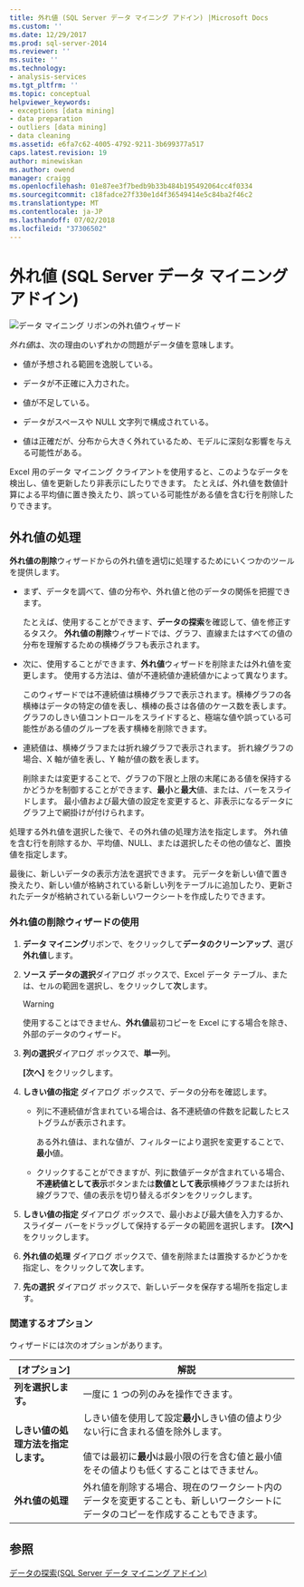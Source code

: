 ```yaml
---
title: 外れ値 (SQL Server データ マイニング アドイン) |Microsoft Docs
ms.custom: ''
ms.date: 12/29/2017
ms.prod: sql-server-2014
ms.reviewer: ''
ms.suite: ''
ms.technology:
- analysis-services
ms.tgt_pltfrm: ''
ms.topic: conceptual
helpviewer_keywords:
- exceptions [data mining]
- data preparation
- outliers [data mining]
- data cleaning
ms.assetid: e6fa7c62-4005-4792-9211-3b699377a517
caps.latest.revision: 19
author: minewiskan
ms.author: owend
manager: craigg
ms.openlocfilehash: 01e87ee3f7bedb9b33b484b195492064cc4f0334
ms.sourcegitcommit: c18fadce27f330e1d4f36549414e5c84ba2f46c2
ms.translationtype: MT
ms.contentlocale: ja-JP
ms.lasthandoff: 07/02/2018
ms.locfileid: "37306502"
---
```

# <a name="outliers-sql-server-data-mining-add-ins"></a>外れ値 (SQL Server データ マイニング アドイン)
  ![データ マイニング リボンの外れ値ウィザード](media/dmc-outliers.gif "データ マイニング リボンの外れ値ウィザード")  
  
 *外れ値*は、次の理由のいずれかの問題がデータ値を意味します。  
  
-   値が予想される範囲を逸脱している。  
  
-   データが不正確に入力された。  
  
-   値が不足している。  
  
-   データがスペースや NULL 文字列で構成されている。  
  
-   値は正確だが、分布から大きく外れているため、モデルに深刻な影響を与える可能性がある。  
  
 Excel 用のデータ マイニング クライアントを使用すると、このようなデータを検出し、値を更新したり非表示にしたりできます。 たとえば、外れ値を数値計算による平均値に置き換えたり、誤っている可能性がある値を含む行を削除したりできます。  
  
## <a name="handling-outliers"></a>外れ値の処理  
 **外れ値の削除**ウィザードからの外れ値を適切に処理するためにいくつかのツールを提供します。  
  
-   まず、データを調べて、値の分布や、外れ値と他のデータの関係を把握できます。  
  
     たとえば、使用することができます、**データの探索**を確認して、値を修正するタスク。 **外れ値の削除**ウィザードでは、グラフ、直線またはすべての値の分布を理解するための横棒グラフも表示されます。  
  
-   次に、使用することができます、**外れ値**ウィザードを削除または外れ値を変更します。 使用する方法は、値が不連続値か連続値かによって異なります。  
  
     このウィザードでは不連続値は横棒グラフで表示されます。横棒グラフの各横棒はデータの特定の値を表し、横棒の長さは各値のケース数を表します。 グラフのしきい値コントロールをスライドすると、極端な値や誤っている可能性がある値のグループを表す横棒を削除できます。  
  
-   連続値は、横棒グラフまたは折れ線グラフで表示されます。 折れ線グラフの場合、X 軸が値を表し、Y 軸が値の数を表します。  
  
     削除または変更することで、グラフの下限と上限の末尾にある値を保持するかどうかを制御することができます、**最小**と**最大**値、または、バーをスライドします。 最小値および最大値の設定を変更すると、非表示になるデータにグラフ上で網掛けが付けられます。  
  
 処理する外れ値を選択した後で、その外れ値の処理方法を指定します。 外れ値を含む行を削除するか、平均値、NULL、または選択したその他の値など、置換値を指定します。  
  
 最後に、新しいデータの表示方法を選択できます。 元データを新しい値で置き換えたり、新しい値が格納されている新しい列をテーブルに追加したり、更新されたデータが格納されている新しいワークシートを作成したりできます。  
  
### <a name="using-the-outlier-wizard"></a>外れ値の削除ウィザードの使用  
  
1.  **データ マイニング**リボンで、をクリックして**データのクリーンアップ**、選び**外れ値**します。  
  
2.  **ソース データの選択**ダイアログ ボックスで、Excel データ テーブル、または、セルの範囲を選択し、をクリックして**次**します。  
  
    > [!WARNING]  
    >  使用することはできません、**外れ値**最初コピーを Excel にする場合を除き、外部のデータのウィザード。  
  
3.  **列の選択**ダイアログ ボックスで、**単一**列。  
  
     **[次へ]** をクリックします。  
  
4.  **しきい値の指定** ダイアログ ボックスで、データの分布を確認します。  
  
    -   列に不連続値が含まれている場合は、各不連続値の件数を記載したヒストグラムが表示されます。  
  
         ある外れ値は、まれな値が、フィルターにより選択を変更することで、**最小**値。  
  
    -   クリックすることができますが、列に数値データが含まれている場合、**不連続値として表示**ボタンまたは**数値として表示**横棒グラフまたは折れ線グラフで、値の表示を切り替えるボタンをクリックします。  
  
5.  **しきい値の指定** ダイアログ ボックスで、最小および最大値を入力するか、スライダー バーをドラッグして保持するデータの範囲を選択します。 **[次へ]** をクリックします。  
  
6.  **外れ値の処理** ダイアログ ボックスで、値を削除または置換するかどうかを指定し、をクリックして**次**します。  
  
7.  **先の選択** ダイアログ ボックスで、新しいデータを保存する場所を指定します。  
  
### <a name="related-options"></a>関連するオプション  
 ウィザードには次のオプションがあります。  
  
|**[オプション]**|**解説**|  
|-----------------|-----------------|  
|**列を選択します。**|一度に 1 つの列のみを操作できます。|  
|**しきい値の処理方法を指定します。**|しきい値を使用して設定**最小**しきい値の値より少ない行に含まれる値を除外します。<br /><br /> 値では最初に**最小**は最小限の行を含む値と最小値をその値よりも低くすることはできません。|  
|**外れ値の処理**|外れ値を削除する場合、現在のワークシート内のデータを変更することも、新しいワークシートにデータのコピーを作成することもできます。|  
  
## <a name="see-also"></a>参照  
 [データの探索&#40;SQL Server データ マイニング アドイン&#41;](explore-data-sql-server-data-mining-add-ins.md)  
  
  
